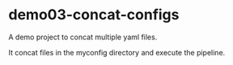 # demo03-concat-configs

A demo project to concat multiple yaml files.

It concat files in the myconfig directory and execute the pipeline.
 
